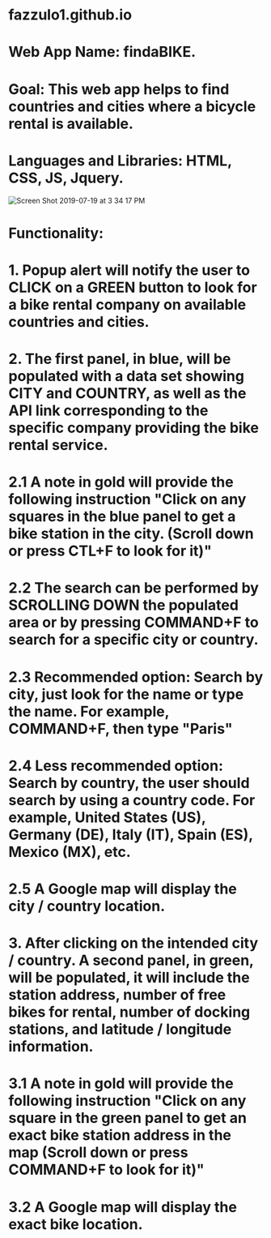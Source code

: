 # fazzulo1.github.io

# Web App Name: findaBIKE.

# Goal: This web app helps to find countries and cities where a bicycle rental is available.

# Languages and Libraries: HTML, CSS, JS, Jquery.

![Screen Shot 2019-07-19 at 3 34 17 PM](https://user-images.githubusercontent.com/51187016/61560656-e21eb880-aa3a-11e9-88c2-48c7c3281145.png)

# Functionality:

# 1. Popup alert will notify the user to CLICK on a GREEN button to look for a bike rental company on available countries and cities.

# 2. The first panel, in blue, will be populated with a data set showing CITY and COUNTRY, as well as the API link corresponding to the specific company providing the bike rental service.

# 2.1 A note in gold will provide the following instruction "Click on any squares in the blue panel to get a bike station in the city. (Scroll down or press CTL+F to look for it)"

# 2.2 The search can be performed by SCROLLING DOWN the populated area or by pressing COMMAND+F to search for a specific city or country.

# 2.3 Recommended option: Search by city, just look for the name or type the name. For example, COMMAND+F, then type "Paris"

# 2.4 Less recommended option: Search by country, the user should search by using a country code. For example, United States (US), Germany (DE), Italy (IT), Spain (ES), Mexico (MX), etc.

# 2.5 A Google map will display the city / country location.

# 3. After clicking on the intended city / country. A second panel, in green, will be populated, it will include the station address, number of free bikes for rental, number of docking stations, and latitude / longitude information.

# 3.1 A note in gold will provide the following instruction "Click on any square in the green panel to get an exact bike station address in the map (Scroll down or press COMMAND+F to look for it)"

# 3.2 A Google map will display the exact bike location.
